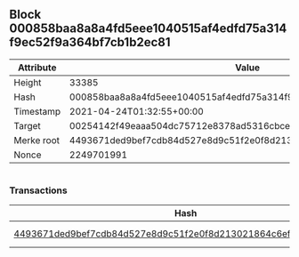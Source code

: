 ## Block 000858baa8a8a4fd5eee1040515af4edfd75a314f9ec52f9a364bf7cb1b2ec81

Attribute | Value
--- | ---
Height | 33385
Hash | 000858baa8a8a4fd5eee1040515af4edfd75a314f9ec52f9a364bf7cb1b2ec81
Timestamp | 2021-04-24T01:32:55+00:00
Target | 00254142f49eaaa504dc75712e8378ad5316cbcead634704b3734b6271167cc4
Merke root | 4493671ded9bef7cdb84d527e8d9c51f2e0f8d213021864c6efde3faaf3870b4
Nonce | 2249701991

```

```

### Transactions

Hash | Amount
--- | ---
[4493671ded9bef7cdb84d527e8d9c51f2e0f8d213021864c6efde3faaf3870b4](4493671ded9bef7cdb84d527e8d9c51f2e0f8d213021864c6efde3faaf3870b4.md) | 10.00000000 SKEPTI 
